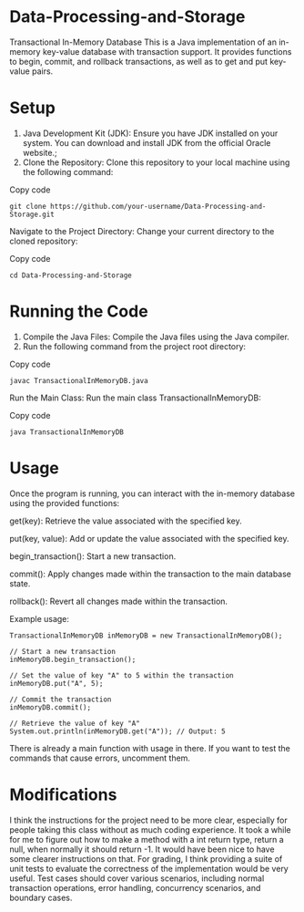 # Data-Processing-and-Storage


Transactional In-Memory Database
This is a Java implementation of an in-memory key-value database with transaction support. It provides functions to begin, commit, and rollback transactions, as well as to get and put key-value pairs.

# Setup
1. Java Development Kit (JDK): Ensure you have JDK installed on your system. You can download and install JDK from the official Oracle website.;
2. Clone the Repository: Clone this repository to your local machine using the following command:
   
Copy code
```
git clone https://github.com/your-username/Data-Processing-and-Storage.git
```
Navigate to the Project Directory: 
Change your current directory to the cloned repository:

Copy code
```
cd Data-Processing-and-Storage
```
# Running the Code
1. Compile the Java Files: Compile the Java files using the Java compiler.
2. Run the following command from the project root directory:

Copy code
```
javac TransactionalInMemoryDB.java
```
Run the Main Class: Run the main class TransactionalInMemoryDB:

Copy code
```
java TransactionalInMemoryDB
```

# Usage
Once the program is running, you can interact with the in-memory database using the provided functions:

get(key): Retrieve the value associated with the specified key.

put(key, value): Add or update the value associated with the specified key.

begin_transaction(): Start a new transaction.

commit(): Apply changes made within the transaction to the main database state.

rollback(): Revert all changes made within the transaction.

Example usage:
```
TransactionalInMemoryDB inMemoryDB = new TransactionalInMemoryDB();

// Start a new transaction
inMemoryDB.begin_transaction();

// Set the value of key "A" to 5 within the transaction
inMemoryDB.put("A", 5);

// Commit the transaction
inMemoryDB.commit();

// Retrieve the value of key "A"
System.out.println(inMemoryDB.get("A")); // Output: 5
```

There is already a main function with usage in there. If you want to test the commands that cause errors, uncomment them.


# Modifications

I think the instructions for the project need to be more clear, especially for people taking this class without as much coding experience. It took a while for me to figure out how to make a method with a int return type, return a null, when normally it should return -1. It would have been nice to have some clearer instructions on that. For grading, I think providing a suite of unit tests to evaluate the correctness of the implementation would be very useful. Test cases should cover various scenarios, including normal transaction operations, error handling, concurrency scenarios, and boundary cases.
